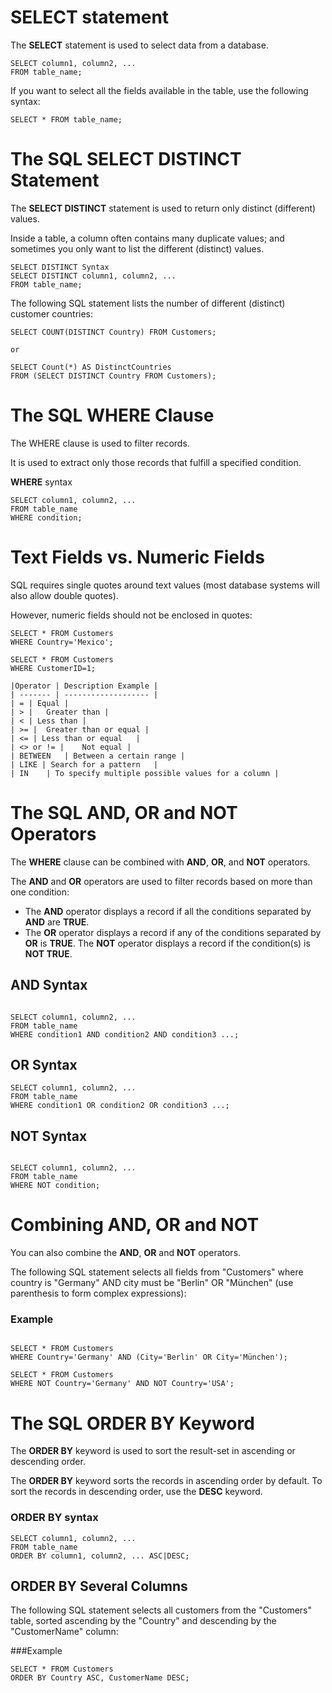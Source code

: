 #  SELECT statement

The **SELECT** statement is used to select data from a database.

```
SELECT column1, column2, ...
FROM table_name;
```

If you want to select all the fields available in the table, use the following syntax:
```
SELECT * FROM table_name;
```
# The SQL SELECT DISTINCT Statement
The **SELECT DISTINCT** statement is used to return only distinct (different) values.

Inside a table, a column often contains many duplicate values; and sometimes you only want to list the different (distinct) values.

```
SELECT DISTINCT Syntax
SELECT DISTINCT column1, column2, ...
FROM table_name;
```

The following SQL statement lists the number of different (distinct) customer countries:

```
SELECT COUNT(DISTINCT Country) FROM Customers;

or

SELECT Count(*) AS DistinctCountries
FROM (SELECT DISTINCT Country FROM Customers);
```

# The SQL WHERE Clause
The WHERE clause is used to filter records.

It is used to extract only those records that fulfill a specified condition.

**WHERE** syntax

```
SELECT column1, column2, ...
FROM table_name
WHERE condition;
```

# Text Fields vs. Numeric Fields
SQL requires single quotes around text values (most database systems will also allow double quotes).

However, numeric fields should not be enclosed in quotes:

```
SELECT * FROM Customers
WHERE Country='Mexico';

SELECT * FROM Customers
WHERE CustomerID=1;
```
```
|Operator |	Description	Example |
| ------- | ------------------- |
| =	| Equal |	
| > |	Greater than |	
| <	| Less than |	
| >= |	Greater than or equal |	
| <= | Less than or equal	|
| <> or != |	Not equal |	
| BETWEEN	| Between a certain range |	
| LIKE | Search for a pattern	|
| IN	| To specify multiple possible values for a column |

```

# The SQL AND, OR and NOT Operators
The **WHERE** clause can be combined with **AND**, **OR**, and **NOT** operators.

The **AND** and **OR** operators are used to filter records based on more than one condition:

 - The **AND** operator displays a record if all the conditions separated by **AND** are **TRUE**.
 - The **OR** operator displays a record if any of the conditions separated by **OR** is **TRUE**.
The **NOT** operator displays a record if the condition(s) is **NOT TRUE**.

## AND Syntax
```

SELECT column1, column2, ...
FROM table_name
WHERE condition1 AND condition2 AND condition3 ...;
```

## OR Syntax
```
SELECT column1, column2, ...
FROM table_name
WHERE condition1 OR condition2 OR condition3 ...;
```

## NOT Syntax
```

SELECT column1, column2, ...
FROM table_name
WHERE NOT condition;
```

# Combining AND, OR and NOT
You can also combine the **AND**, **OR** and **NOT** operators.

The following SQL statement selects all fields from "Customers" where country is "Germany" AND city must be "Berlin" OR "München" (use parenthesis to form complex expressions):

### Example
```

SELECT * FROM Customers
WHERE Country='Germany' AND (City='Berlin' OR City='München');

SELECT * FROM Customers
WHERE NOT Country='Germany' AND NOT Country='USA';

```

# The SQL ORDER BY Keyword
The **ORDER BY** keyword is used to sort the result-set in ascending or descending order.

The **ORDER BY** keyword sorts the records in ascending order by default. To sort the records in descending order, use the **DESC** keyword.

### ORDER BY syntax
```
SELECT column1, column2, ...
FROM table_name
ORDER BY column1, column2, ... ASC|DESC;
```

## ORDER BY Several Columns 
The following SQL statement selects all customers from the "Customers" table, sorted ascending by the "Country" and descending by the "CustomerName" column:

###Example
```
SELECT * FROM Customers
ORDER BY Country ASC, CustomerName DESC;
```

